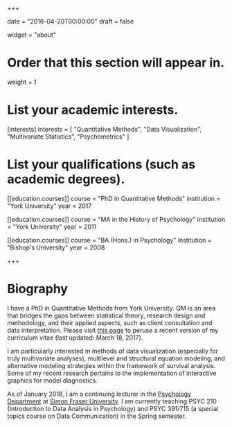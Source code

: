 +++

date = "2016-04-20T00:00:00"
draft = false

widget = "about"

# Order that this section will appear in.
weight = 1

# List your academic interests.
[interests]
  interests = [
    "Quantitative Methods",
    "Data Visualization",
    "Multivariate Statistics",
    "Psychometrics"
  ]

# List your qualifications (such as academic degrees).
[[education.courses]]
  course = "PhD in Quantitative Methods"
  institution = "York University"
  year = 2017

[[education.courses]]
  course = "MA in the History of Psychology"
  institution = "York University"
  year = 2011

[[education.courses]]
  course = "BA (Hons.) in Psychology"
  institution = "Bishop's University"
  year = 2008
 
+++

# Biography

I have a PhD in Quantitative Methods from York University. QM is an area that bridges the gaps between statistical theory, research design and methodology, and their applied aspects, such as client consultation and data interpretation. Please visit [this page](http://www.matthewsigal.com/SigalCV.pdf) to peruse a recent version of my curriculum vitae (last updated: March 18, 2017).

I am particularly interested in methods of data visualization (especially for truly multivariate analyses), multilevel and structural equation modeling, and alternative modeling strategies within the framework of survival analysis.  Some of my recent research pertains to the implementation of interactive graphics for model diagnostics.

As of January 2018, I am a continuing lecturer in the [Psychology Department](https://www.sfu.ca/psychology.html) at [Simon Fraser University](https://www.sfu.ca/). I am currently teaching PSYC 210 (Introduction to Data Analysis in Psychology) and PSYC 391/715 (a special topics course on Data Communication) in the Spring semester.

